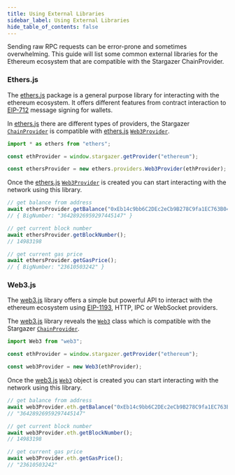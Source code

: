 ```yaml
---
title: Using External Libraries
sidebar_label: Using External Libraries
hide_table_of_contents: false
---
```


<head>
  <meta
    name="description"
    content="Sending raw RPC requests can be error-prone and sometimes overwhelming. This guide will list some common external libraries for the Ethereum ecosystem that are compatible with the Stargazer ChainProvider."
  />
</head>

<intro-end />

Sending raw RPC requests can be error-prone and sometimes overwhelming. This guide will list some common external libraries for the Ethereum ecosystem that are compatible with the Stargazer ChainProvider.

### Ethers.js

The [ethers.js](https://docs.ethers.io/v5/) package is a general purpose library for interacting with the ethereum ecosystem. It offers different features from contract interaction to [EIP-712](https://eips.ethereum.org/EIPS/eip-712) message signing for wallets.

In [ethers.js](https://docs.ethers.io/v5/) there are different types of providers, the Stargazer [`ChainProvider`](../APIReference/chainProviderAPI/) is compatible with [ethers.js](https://docs.ethers.io/v5/) [`Web3Provider`](https://docs.ethers.io/v5/api/providers/other/#Web3Provider).

```typescript title="Typescript"
import * as ethers from "ethers";

const ethProvider = window.stargazer.getProvider("ethereum");

const ethersProvider = new ethers.providers.Web3Provider(ethProvider);
```

Once the [ethers.js](https://docs.ethers.io/v5/) [`Web3Provider`](https://docs.ethers.io/v5/api/providers/other/#Web3Provider) is created you can start interacting with the network using this library.

```typescript title="Typescript"
// get balance from address
await ethersProvider.getBalance("0xEb14c9bb6C2DEc2eCb9B278C9fa1EC763B04d545");
// { BigNumber: "36428926959297445147" }
```

```typescript title="Typescript"
// get current block number
await ethersProvider.getBlockNumber();
// 14983198
```

```typescript title="Typescript"
// get current gas price
await ethersProvider.getGasPrice();
// { BigNumber: "23610503242" }
```

### Web3.js

The [web3.js](https://web3js.readthedocs.io/en/v1.7.4/index.html) library offers a simple but powerful API to interact with the ethereum ecosystem using [EIP-1193](https://eips.ethereum.org/EIPS/eip-1193), HTTP, IPC or WebSocket providers.

The [web3.js](https://web3js.readthedocs.io/en/v1.7.4/index.html) library reveals the [`Web3`](https://web3js.readthedocs.io/en/v1.7.4/web3.html) class which is compatible with the Stargazer [`ChainProvider`](../APIReference/chainProviderAPI/).

```typescript title="Typescript"
import Web3 from "web3";

const ethProvider = window.stargazer.getProvider("ethereum");

const web3Provider = new Web3(ethProvider);
```

Once the [web3.js](https://web3js.readthedocs.io/en/v1.7.4/index.html) [`Web3`](https://web3js.readthedocs.io/en/v1.7.4/web3.html) object is created you can start interacting with the network using this library.

```typescript title="Typescript"
// get balance from address
await web3Provider.eth.getBalance("0xEb14c9bb6C2DEc2eCb9B278C9fa1EC763B04d545");
// "36428926959297445147"
```

```typescript title="Typescript"
// get current block number
await web3Provider.eth.getBlockNumber();
// 14983198
```

```typescript title="Typescript"
// get current gas price
await web3Provider.eth.getGasPrice();
// "23610503242"
```
